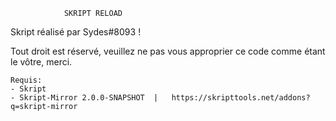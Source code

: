 				SKRIPT RELOAD
Skript réalisé par Sydes#8093 !

Tout droit est réservé, veuillez ne pas vous approprier ce code comme étant le vôtre, merci.

	Requis:
	- Skript
	- Skript-Mirror 2.0.0-SNAPSHOT	|	https://skripttools.net/addons?q=skript-mirror
